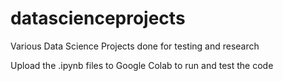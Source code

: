 # datascienceprojects

Various Data Science Projects done for testing and research

Upload the .ipynb files to Google Colab to run and test the code
